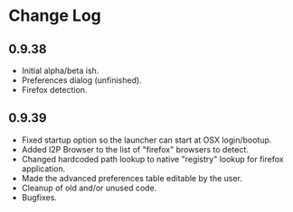 # Change Log

## 0.9.38

* Initial alpha/beta ish.
* Preferences dialog (unfinished).
* Firefox detection.

## 0.9.39

* Fixed startup option so the launcher can start at OSX login/bootup.
* Added I2P Browser to the list of "firefox" browsers to detect.
* Changed hardcoded path lookup to native "registry" lookup for firefox application.
* Made the advanced preferences table editable by the user.
* Cleanup of old and/or unused code.
* Bugfixes.

